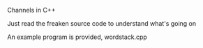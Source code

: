 Channels in C++

Just read the freaken source code to understand what's going on

An example program is provided, wordstack.cpp

